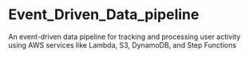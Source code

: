 # Event_Driven_Data_pipeline
An event-driven data pipeline for tracking and processing user activity using AWS services like Lambda, S3, DynamoDB, and Step Functions
